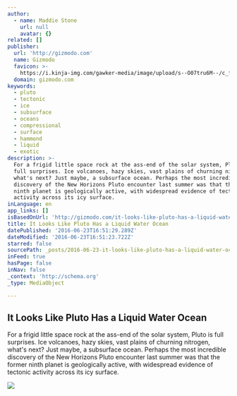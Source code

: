 ```yaml
---
author:
  - name: Maddie Stone
    url: null
    avatar: {}
related: []
publisher:
  url: 'http://gizmodo.com'
  name: Gizmodo
  favicon: >-
    https://i.kinja-img.com/gawker-media/image/upload/s--O07tru6M--/c_fill,fl_progressive,g_center,h_80,q_80,w_80/fdj3buryz5nuzyf2k620.png
  domain: gizmodo.com
keywords:
  - pluto
  - tectonic
  - ice
  - subsurface
  - oceans
  - compressional
  - surface
  - hammond
  - liquid
  - exotic
description: >-
  For a frigid little space rock at the ass-end of the solar system, Pluto is
  full surprises. Ice volcanoes, hazy skies, vast plains of churning nitrogen,
  what's next? Just maybe, a subsurface ocean. Perhaps the most incredible
  discovery of the New Horizons Pluto encounter last summer was that the former
  ninth planet is geologically active, with widespread evidence of tectonic
  activity across its icy surface.
inLanguage: en
app_links: []
isBasedOnUrl: 'http://gizmodo.com/it-looks-like-pluto-has-a-liquid-water-ocean-1782418191'
title: It Looks Like Pluto Has a Liquid Water Ocean
datePublished: '2016-06-23T16:51:29.289Z'
dateModified: '2016-06-23T16:51:23.722Z'
starred: false
sourcePath: _posts/2016-06-23-it-looks-like-pluto-has-a-liquid-water-ocean.md
inFeed: true
hasPage: false
inNav: false
_context: 'http://schema.org'
_type: MediaObject

---
```

<article style=""><h1>It Looks Like Pluto Has a Liquid Water Ocean</h1><p>For a frigid little space rock at the ass-end of the solar system, Pluto is full surprises. Ice volcanoes, hazy skies, vast plains of churning nitrogen, what's next? Just maybe, a subsurface ocean. Perhaps the most incredible discovery of the New Horizons Pluto encounter last summer was that the former ninth planet is geologically active, with widespread evidence of tectonic activity across its icy surface.</p><img src="https://i.kinja-img.com/gawker-media/image/upload/s--oquY4QP5--/c_fill,fl_progressive,g_center,h_450,q_80,w_800/jsnr1wspnkxiyfphectp.jpg" /></article>